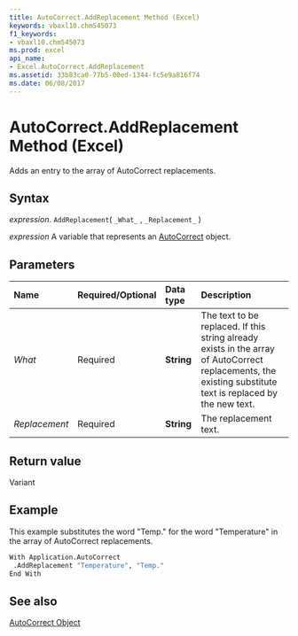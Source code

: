 ```yaml
---
title: AutoCorrect.AddReplacement Method (Excel)
keywords: vbaxl10.chm545073
f1_keywords:
- vbaxl10.chm545073
ms.prod: excel
api_name:
- Excel.AutoCorrect.AddReplacement
ms.assetid: 33b83ca0-77b5-00ed-1344-fc5e9a816f74
ms.date: 06/08/2017
---
```



# AutoCorrect.AddReplacement Method (Excel)

Adds an entry to the array of AutoCorrect replacements.


## Syntax

 _expression_. `AddReplacement`( `_What_` , `_Replacement_` )

 _expression_ A variable that represents an [AutoCorrect](Excel.AutoCorrect-graph-property.md) object.


## Parameters



|Name|Required/Optional|Data type|Description|
|:-----|:-----|:-----|:-----|
| _What_|Required| **String**|The text to be replaced. If this string already exists in the array of AutoCorrect replacements, the existing substitute text is replaced by the new text.|
| _Replacement_|Required| **String**|The replacement text.|

## Return value

Variant


## Example

This example substitutes the word "Temp." for the word "Temperature" in the array of AutoCorrect replacements.


```vb
With Application.AutoCorrect 
 .AddReplacement "Temperature", "Temp." 
End With
```


## See also


[AutoCorrect Object](Excel.AutoCorrect(object).md)


